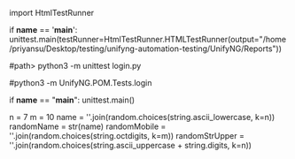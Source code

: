 import HtmlTestRunner


if __name__ == '__main__':
    unittest.main(testRunner=HtmlTestRunner.HTMLTestRunner(output="/home/priyansu/Desktop/testing/unifyng-automation-testing/UnifyNG/Reports"))

#path> python3 -m unittest login.py


#python3 -m UnifyNG.POM.Tests.login



if __name__ == "__main__":
    unittest.main()

n = 7
m = 10
name = ''.join(random.choices(string.ascii_lowercase, k=n))
randomName = str(name)
randomMobile = ''.join(random.choices(string.octdigits, k=m))
randomStrUpper = ''.join(random.choices(string.ascii_uppercase + string.digits, k=n))